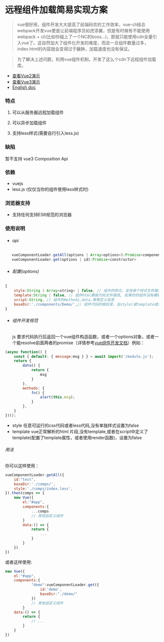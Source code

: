 # 远程组件加载简易实现方案
> vue很好用，组件开发大大提高了前端码农的工作效率，vue-cli结合webpack开发vue更是让前端程序员如虎添翼，但是有时候有不能使用webpack + cli(比如你碰上了一个NC的boss...)，那就只能使用cdn全量引入vue了。这自然加大了组件化开发的难度，而且一旦组件数量过多，index.html的内容就会变得过于臃肿，加载速度也没有保证。

> 为了解决上述问题，利用vue组件机制，开发了这么个cdn下远程组件加载库。
- [查看Vue2演示](https://bug4j.github.io/vue-cdn-component-loader/demo/index.html)
- [查看Vue3演示](https://bug4j.github.io/vue-cdn-component-loader/demo/index-v3.html)
- [English doc](README-EN.md)

### 特点

 1. 可以从服务器远程加载组件

 2. 可以异步加载组件

 3. 支持less样式(需要自行引入less.js)

### 缺陷
暂不支持 vue3 Composition Api

### 依赖
 - vuejs
 - less.js (仅仅当你的组件使用less样式时)

### 浏览器支持

 - 支持任何支持ES6规范的浏览器

### 使用说明
 - ###### api
 ```javascript
	vueComponentLoader.getAll(options | Array<options>):Promise<components:{id:constructor}>
	vueComponentLoader.get(options | id):Promise<constructor>
 ```
 - ###### 配置(options)
```javascript
{
	style:String | Array<string> | false, // 组件的样式，支持单个样式文件路径，或者多个样式文件路径数据,如果组件没有单独的样式，设置为 false
	template:String | false, // 组件html模板代码文件路径, 如果你的组件没有模板，或着 模板在 script 里面 或者使用函数式组件，设置为false
	script:String, // 组件的methods,data,等等定义信息
	baseDir:'./components/Demo/',// 组件代码的根目录，当style(或template或script) 没有配置时，默认会读取baseDir 下的 index.css(或 index.html 或 index.js)。
}
```
- ###### 组件开发规范
  js 要求代码执行后返回一个vue组件构造函数，或者一个options对象，或者一个能resolve前面两者的promise（详情参考[vue组件开发文档](https://cn.vuejs.org/v2/guide/components-registration.html)）例如：
```javascript
(async function() {
    const { default: { message:msg } } = await import('/module.js');
    return {
        data() {
            return {
                msg
            }
        },
        methods: {
            fn() {
                alert(this.msg);
            }
        },
    }
})();
```
- style 任意可运行的css代码或者less代码,没有单独样式设置为false
- template vue正常解析的html 片段,没有template,或者在script中定义了template(配置了template属性，或者使用render函数)，设置为false

###### 用法
 你可以这样使用：
```javascript
vueComponentLoader.getAll({
    id:"test",
    baseDir:'./comps/',
    style:'./comps/index.less',
}).then(comps => {
	new Vue({
		el:"#app",
		components:{
			...comps
			// 其他自定义组件
		}
		data:() => {
			return {
				...
			}
		}
	})
})
```
或者这样使用:
```javascript
new Vue({
	el:"#app",
	components:{
			"demo":vueComponentLoader.get({
				id:'demo',
				baseDir:"./demo/"
			})
			// 其他自定义组件
		}
	data:() => {
		return {
			// ...
		}
	}
})
```